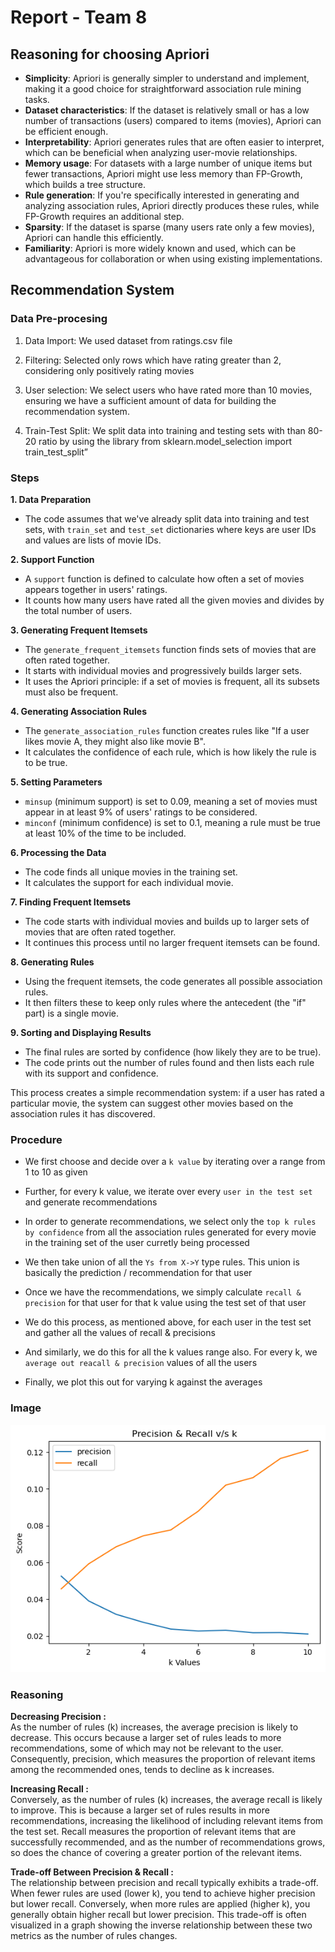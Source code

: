 # Report - Team 8

## Reasoning for choosing Apriori
 - **Simplicity**: Apriori is generally simpler to understand and implement, making it a good choice for straightforward association rule mining tasks.
 - **Dataset characteristics**: If the dataset is relatively small or has a low number of transactions (users) compared to items (movies), Apriori can be efficient enough. 
 - **Interpretability**: Apriori generates rules that are often easier to interpret, which can be beneficial when analyzing user-movie relationships. 
 - **Memory usage**: For datasets with a large number of unique items but fewer transactions, Apriori might use less memory than FP-Growth, which builds a tree structure. 
 - **Rule generation**: If you're specifically interested in generating and analyzing association rules, Apriori directly produces these rules, while FP-Growth requires an additional step. 
 - **Sparsity**: If the dataset is sparse (many users rate only a few movies), Apriori can handle this efficiently. 
 - **Familiarity**: Apriori is more widely known and used, which can be advantageous for collaboration or when using existing implementations.



## Recommendation System

### Data Pre-procesing
1) Data Import: We used dataset from ratings.csv file

2) Filtering: Selected only rows which have rating greater than 2, considering only positively rating movies

3) User selection: We select users who have rated more than 10 movies, ensuring we have a sufficient amount of data for building the recommendation system.

4) Train-Test Split: We split data into training and testing sets with than 80-20 ratio by using the library  from sklearn.model_selection import train_test_split”

### Steps
**1. Data Preparation**
- The code assumes that we've already split data into training and test sets, with `train_set` and `test_set` dictionaries where keys are user IDs and values are lists of movie IDs.

**2. Support Function**
- A `support` function is defined to calculate how often a set of movies appears together in users' ratings.
- It counts how many users have rated all the given movies and divides by the total number of users.

**3. Generating Frequent Itemsets**
- The `generate_frequent_itemsets` function finds sets of movies that are often rated together.
- It starts with individual movies and progressively builds larger sets.
- It uses the Apriori principle: if a set of movies is frequent, all its subsets must also be frequent.

**4. Generating Association Rules**
- The `generate_association_rules` function creates rules like "If a user likes movie A, they might also like movie B".
- It calculates the confidence of each rule, which is how likely the rule is to be true.

**5. Setting Parameters**
- `minsup` (minimum support) is set to 0.09, meaning a set of movies must appear in at least 9% of users' ratings to be considered.
- `minconf` (minimum confidence) is set to 0.1, meaning a rule must be true at least 10% of the time to be included.

**6. Processing the Data**
- The code finds all unique movies in the training set.
- It calculates the support for each individual movie.

**7. Finding Frequent Itemsets**
- The code starts with individual movies and builds up to larger sets of movies that are often rated together.
- It continues this process until no larger frequent itemsets can be found.

**8. Generating Rules**
- Using the frequent itemsets, the code generates all possible association rules.
- It then filters these to keep only rules where the antecedent (the "if" part) is a single movie.

**9. Sorting and Displaying Results**
- The final rules are sorted by confidence (how likely they are to be true).
- The code prints out the number of rules found and then lists each rule with its support and confidence.

This process creates a simple recommendation system: if a user has rated a particular movie, the system can suggest other movies based on the association rules it has discovered.

### Procedure
 * We first choose and decide over a `k value` by iterating over a range from 1 to 10 as given

 * Further, for every k value, we iterate over every `user in the test set` and generate recommendations

 * In order to generate recommendations, we select only the `top k rules by confidence` from all the association rules generated for every movie in the training set of the user curretly being processed

 * We then take union of all the `Ys from X->Y` type rules. This union is basically the prediction / recommendation for that user

 * Once we have the recommendations, we simply calculate `recall & precision` for that user for that k value using the test set of that user

 * We do this process, as mentioned above, for each user in the test set and gather all the values of recall & precisions

 * And similarly, we do this for all the k values range also. For every k, we `average out reacall & precision` values of all the users

 * Finally, we plot this out for varying k against the averages

### Image
![alt text](image.png)

### Reasoning
__Decreasing Precision :__\
As the number of rules (k) increases, the average precision is likely to decrease. This occurs because a larger set of rules leads to more recommendations, some of which may not be relevant to the user. Consequently, precision, which measures the proportion of relevant items among the recommended ones, tends to decline as k increases.

__Increasing Recall :__\
Conversely, as the number of rules (k) increases, the average recall is likely to improve. This is because a larger set of rules results in more recommendations, increasing the likelihood of including relevant items from the test set. Recall measures the proportion of relevant items that are successfully recommended, and as the number of recommendations grows, so does the chance of covering a greater portion of the relevant items.

__Trade-off Between Precision & Recall :__\
The relationship between precision and recall typically exhibits a trade-off. When fewer rules are used (lower k), you tend to achieve higher precision but lower recall. Conversely, when more rules are applied (higher k), you generally obtain higher recall but lower precision. This trade-off is often visualized in a graph showing the inverse relationship between these two metrics as the number of rules changes.